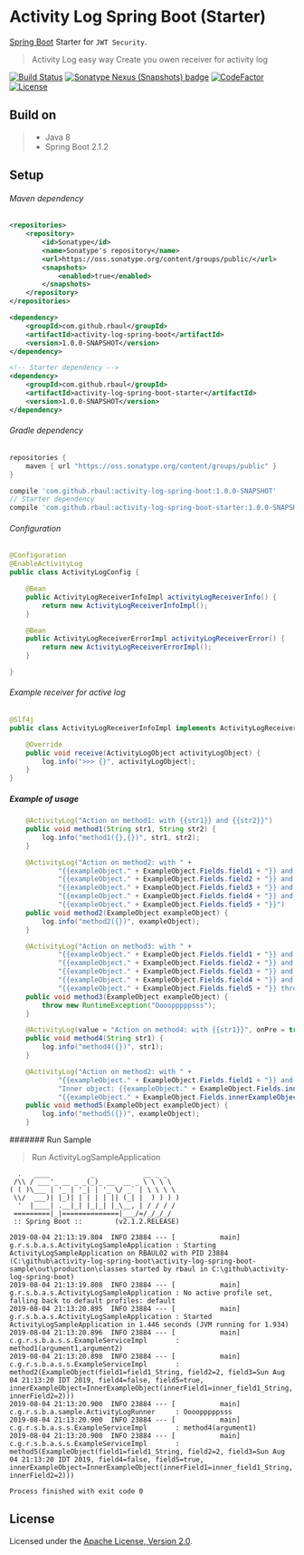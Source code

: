 # Activity Log Spring Boot (Starter)
[Spring Boot](https://spring.io/projects/spring-boot) Starter for `JWT Security`.
> Activity Log easy way
> Create you owen receiver for activity log

[![Build Status](https://travis-ci.com/rbaul/activity-log-spring-boot.svg?branch=master)](https://travis-ci.com/rbaul/activity-log-spring-boot)
[![Sonatype Nexus (Snapshots) badge](https://img.shields.io/nexus/s/https/oss.sonatype.org/com.github.rbaul/activity-log-spring-boot.svg)](https://oss.sonatype.org/#nexus-search;quick~activity-log-spring-boot)
[![CodeFactor](https://www.codefactor.io/repository/github/rbaul/activity-log-spring-boot/badge)](https://www.codefactor.io/repository/github/rbaul/activity-log-spring-boot)
[![License](http://img.shields.io/:license-apache-brightgreen.svg)](http://www.apache.org/licenses/LICENSE-2.0.html)

## Build on
>* Java 8
>* Spring Boot 2.1.2

## Setup
###### Maven dependency
```xml
<repositories>
    <repository>
        <id>Sonatype</id>
        <name>Sonatype's repository</name>
        <url>https://oss.sonatype.org/content/groups/public/</url>
        <snapshots>
            <enabled>true</enabled>
        </snapshots>
    </repository>
</repositories>

<dependency>
    <groupId>com.github.rbaul</groupId>
    <artifactId>activity-log-spring-boot</artifactId>
    <version>1.0.0-SNAPSHOT</version>
</dependency>

<!-- Starter dependency -->
<dependency>
    <groupId>com.github.rbaul</groupId>
    <artifactId>activity-log-spring-boot-starter</artifactId>
    <version>1.0.0-SNAPSHOT</version>
</dependency>

```

###### Gradle dependency
```groovy
repositories {
    maven { url "https://oss.sonatype.org/content/groups/public" }
}

compile 'com.github.rbaul:activity-log-spring-boot:1.0.0-SNAPSHOT'
// Starter dependency
compile 'com.github.rbaul:activity-log-spring-boot-starter:1.0.0-SNAPSHOT'

```

###### Configuration
```java
@Configuration
@EnableActivityLog
public class ActivityLogConfig {

    @Bean
    public ActivityLogReceiverInfoImpl activityLogReceiverInfo() {
        return new ActivityLogReceiverInfoImpl();
    }

    @Bean
    public ActivityLogReceiverErrorImpl activityLogReceiverError() {
        return new ActivityLogReceiverErrorImpl();
    }

}
```

###### Example receiver for active log
```java
@Slf4j
public class ActivityLogReceiverInfoImpl implements ActivityLogReceiver {

    @Override
    public void receive(ActivityLogObject activityLogObject) {
        log.info(">>> {}", activityLogObject);
    }
}
```

##### Example of usage
```java
    @ActivityLog("Action on method1: with {{str1}} and {{str2}}")
    public void method1(String str1, String str2) {
        log.info("method1({},{})", str1, str2);
    }

    @ActivityLog("Action on method2: with " +
            "{{exampleObject." + ExampleObject.Fields.field1 + "}} and " +
            "{{exampleObject." + ExampleObject.Fields.field2 + "}} and " +
            "{{exampleObject." + ExampleObject.Fields.field3 + "}} and " +
            "{{exampleObject." + ExampleObject.Fields.field4 + "}} and " +
            "{{exampleObject." + ExampleObject.Fields.field5 + "}}")
    public void method2(ExampleObject exampleObject) {
        log.info("method2({})", exampleObject);
    }

    @ActivityLog("Action on method3: with " +
            "{{exampleObject." + ExampleObject.Fields.field1 + "}} and " +
            "{{exampleObject." + ExampleObject.Fields.field2 + "}} and " +
            "{{exampleObject." + ExampleObject.Fields.field3 + "}} and " +
            "{{exampleObject." + ExampleObject.Fields.field4 + "}} and " +
            "{{exampleObject." + ExampleObject.Fields.field5 + "}} throw exception")
    public void method3(ExampleObject exampleObject) {
        throw new RuntimeException("Oooopppppsss");
    }

    @ActivityLog(value = "Action on method4: with {{str1}}", onPre = true)
    public void method4(String str1) {
        log.info("method4({})", str1);
    }

    @ActivityLog("Action on method2: with " +
            "{{exampleObject." + ExampleObject.Fields.field1 + "}} and " +
            "Inner object: {{exampleObject." + ExampleObject.Fields.innerExampleObject + "." + InnerExampleObject.Fields.innerField1 + "}} and " +
            "{{exampleObject." + ExampleObject.Fields.innerExampleObject + "." + InnerExampleObject.Fields.innerField2 + "}}")
    public void method5(ExampleObject exampleObject) {
        log.info("method5({})", exampleObject);
    }
```

####### Run Sample
> Run ActivityLogSampleApplication

```log
  .   ____          _            __ _ _
 /\\ / ___'_ __ _ _(_)_ __  __ _ \ \ \ \
( ( )\___ | '_ | '_| | '_ \/ _` | \ \ \ \
 \\/  ___)| |_)| | | | | || (_| |  ) ) ) )
  '  |____| .__|_| |_|_| |_\__, | / / / /
 =========|_|==============|___/=/_/_/_/
 :: Spring Boot ::        (v2.1.2.RELEASE)

2019-08-04 21:13:19.804  INFO 23884 --- [           main] g.r.s.b.a.s.ActivityLogSampleApplication : Starting ActivityLogSampleApplication on RBAUL02 with PID 23884 (C:\github\activity-log-spring-boot\activity-log-spring-boot-sample\out\production\classes started by rbaul in C:\github\activity-log-spring-boot)
2019-08-04 21:13:19.808  INFO 23884 --- [           main] g.r.s.b.a.s.ActivityLogSampleApplication : No active profile set, falling back to default profiles: default
2019-08-04 21:13:20.895  INFO 23884 --- [           main] g.r.s.b.a.s.ActivityLogSampleApplication : Started ActivityLogSampleApplication in 1.446 seconds (JVM running for 1.934)
2019-08-04 21:13:20.896  INFO 23884 --- [           main] c.g.r.s.b.a.s.s.ExampleServiceImpl       : method1(argument1,argument2)
2019-08-04 21:13:20.898  INFO 23884 --- [           main] c.g.r.s.b.a.s.s.ExampleServiceImpl       : method2(ExampleObject(field1=field1_String, field2=2, field3=Sun Aug 04 21:13:20 IDT 2019, field4=false, field5=true, innerExampleObject=InnerExampleObject(innerField1=inner_field1_String, innerField2=2)))
2019-08-04 21:13:20.900  INFO 23884 --- [           main] c.g.r.s.b.a.sample.ActivityLogRunner     : Oooopppppsss
2019-08-04 21:13:20.900  INFO 23884 --- [           main] c.g.r.s.b.a.s.s.ExampleServiceImpl       : method4(argument1)
2019-08-04 21:13:20.900  INFO 23884 --- [           main] c.g.r.s.b.a.s.s.ExampleServiceImpl       : method5(ExampleObject(field1=field1_String, field2=2, field3=Sun Aug 04 21:13:20 IDT 2019, field4=false, field5=true, innerExampleObject=InnerExampleObject(innerField1=inner_field1_String, innerField2=2)))

Process finished with exit code 0
```

## License

Licensed under the [Apache License, Version 2.0].  

[Apache License, Version 2.0]: LICENSE